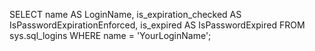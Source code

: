 SELECT name AS LoginName,
       is_expiration_checked AS IsPasswordExpirationEnforced,
       is_expired AS IsPasswordExpired
FROM sys.sql_logins
WHERE name = 'YourLoginName';